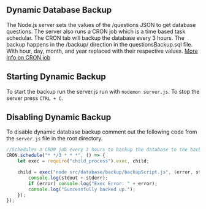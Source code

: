 ## Dynamic Database Backup
The Node.js server sets the values of the /questions JSON to get database questions. The server also runs a CRON job which is a time based task schedular. The CRON tab will backup the database every 3 hours. The backup happens in the /backup/ direction in the questionsBackup.sql file.
With hour, day, month, and year replaced with their respective values.
[More Info on CRON job](https://www.npmjs.com/package/node-cronhttps://www.npmjs.com/package/node-cron)
## Starting Dynamic Backup
To start the backup run the server.js run with `nodemon server.js`.
To stop the server press `CTRL + C`.

## Disabling Dynamic Backup
To disable dynamic database backup comment out the following code from the `server.js` file in the root directory.
```javascript
//Schedules a CRON job every 3 hours to backup the database to the backups folder.
CRON.schedule("* */3 * * *", () => {
    let exec = require("child_process").exec, child;

    child = exec("node src/database/backup/backupScript.js", (error, stdout, stderr) => {
        console.log(stdout + stderr);
        if (error) console.log("Exec Error: " + error);
        console.log("Successfully backed up.");
    });
});
```